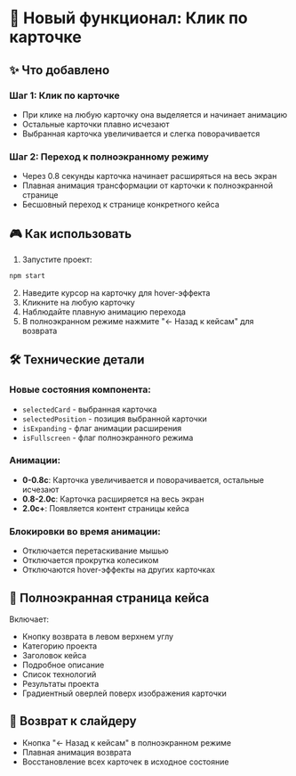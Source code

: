 # 🎯 Новый функционал: Клик по карточке

## ✨ Что добавлено

### Шаг 1: Клик по карточке
- При клике на любую карточку она выделяется и начинает анимацию
- Остальные карточки плавно исчезают
- Выбранная карточка увеличивается и слегка поворачивается

### Шаг 2: Переход к полноэкранному режиму
- Через 0.8 секунды карточка начинает расширяться на весь экран
- Плавная анимация трансформации от карточки к полноэкранной странице
- Бесшовный переход к странице конкретного кейса

## 🎮 Как использовать

1. Запустите проект:
```bash
npm start
```

2. Наведите курсор на карточку для hover-эффекта
3. Кликните на любую карточку
4. Наблюдайте плавную анимацию перехода
5. В полноэкранном режиме нажмите "← Назад к кейсам" для возврата

## 🛠️ Технические детали

### Новые состояния компонента:
- `selectedCard` - выбранная карточка
- `selectedPosition` - позиция выбранной карточки
- `isExpanding` - флаг анимации расширения
- `isFullscreen` - флаг полноэкранного режима

### Анимации:
- **0-0.8с**: Карточка увеличивается и поворачивается, остальные исчезают
- **0.8-2.0с**: Карточка расширяется на весь экран
- **2.0с+**: Появляется контент страницы кейса

### Блокировки во время анимации:
- Отключается перетаскивание мышью
- Отключается прокрутка колесиком
- Отключаются hover-эффекты на других карточках

## 🎨 Полноэкранная страница кейса

Включает:
- Кнопку возврата в левом верхнем углу
- Категорию проекта
- Заголовок кейса
- Подробное описание
- Список технологий
- Результаты проекта
- Градиентный оверлей поверх изображения карточки

## 🔄 Возврат к слайдеру

- Кнопка "← Назад к кейсам" в полноэкранном режиме
- Плавная анимация возврата
- Восстановление всех карточек в исходное состояние